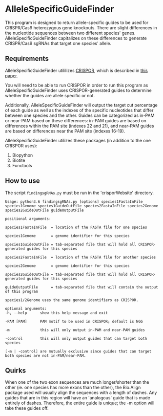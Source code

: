 # AlleleSpecificGuideFinder

This program is designed to return allele-specific guides to be used for CRISPR/Cas9 heterozygous gene knockouts. There are slight differences in the nucleotide sequences between two different species' genes. AlleleSpecificGuideFinder capitalizes on these differences to generate CRISPR/Cas9 sgRNAs that target one species' allele.
## Requirements

AlleleSpecificGuideFinder utililizes [CRISPOR](https://github.com/maximilianh/crisporWebsite), which is described in [this paper](https://genomebiology.biomedcentral.com/articles/10.1186/s13059-016-1012-2).

You will need to be able to run CRISPOR in order to run this program as AlleleSpecificGuideFinder uses CRISPOR-generated guides to determine whether the guides are allele specific or not.

Additionally, AlleleSpecificGuideFinder will output the target cut percentage of each guide as well as the indexes of the specific nucleotides that differ between one species and the other. Guides can be categorized as in-PAM or near-PAM based on these differences: in-PAM guides are based on differences within the PAM site (indexes 22 and 21), and near-PAM guides are based on differences near the PAM site (indexes 16-19).

AlleleSpecificGuideFinder utilizes these packages (in addition to the one CRISPOR uses):
1. Biopython
2. Biotite
3. Functools

## How to use

The script `findingsgRNAs.py` must be run in the 'crisporWebsite' directory.
```
Usage: python3.6 findingsgRNAs.py [options] species1FastaInFile species1Genome species1GuideOutFile species2FastaInFile species2Genome species2GuideOutFile guideOutputFile

positional arguments:

species1FastaInFile  = location of the FASTA file for one species

species1Genome       = genome identifier for this species

species1GuideOutFile = tab-separated file that will hold all CRISPOR-generated guides for this species

species2FastaInFile  = location of the FASTA file for another species

species2Genome       = genome identifier for this species

species2GuideOutFile = tab-separated file that will hold all CRISPOR-generated guides for this species

guideOutputFile      = tab-separated file that will contain the output of this program

species1/2Genome uses the same genome identifiers as CRISPOR.

optional arguments:
-h, --help      show this help message and exit

-PAM [PAM]      PAM motif to be used in CRISPOR; default is NGG

-m              this will only output in-PAM and near-PAM guides

-control        this will only output guides that can target both species

[-m | -control] are mutually exclusive since guides that can target both species are not in-PAM/near-PAM.
```
## Quirks

When one of the two exon sequences are much longer/shorter than the other (ie. one species has more exons than the other), the Bio.Align package used will usually align the sequences with a length of dashes. Any guides that are in this region will have an 'analogous' guide that is made entirely of dashes. Therefore, the entire guide is unique; the -m option will take these guides off.
